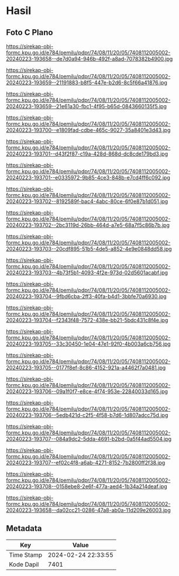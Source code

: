 # Hasil

## Foto C Plano

https://sirekap-obj-formc.kpu.go.id/e784/pemilu/pdpr/74/08/11/20/05/7408112005002-20240223-193658--de7d0a94-946b-492f-a8ad-7078382b4900.jpg

https://sirekap-obj-formc.kpu.go.id/e784/pemilu/pdpr/74/08/11/20/05/7408112005002-20240223-193659--21191883-b8f5-447e-b2d6-8c5f66a41876.jpg

https://sirekap-obj-formc.kpu.go.id/e784/pemilu/pdpr/74/08/11/20/05/7408112005002-20240223-193659--21e61a30-fbc1-4f95-b65d-0843660135f5.jpg

https://sirekap-obj-formc.kpu.go.id/e784/pemilu/pdpr/74/08/11/20/05/7408112005002-20240223-193700--e1809fad-cdbe-465c-9027-35a8401e3d43.jpg

https://sirekap-obj-formc.kpu.go.id/e784/pemilu/pdpr/74/08/11/20/05/7408112005002-20240223-193701--d43f2f87-c19a-428d-868d-dc8cde179bd3.jpg

https://sirekap-obj-formc.kpu.go.id/e784/pemilu/pdpr/74/08/11/20/05/7408112005002-20240223-193701--e0335972-9b85-4ce3-848b-e7cd4ff6c092.jpg

https://sirekap-obj-formc.kpu.go.id/e784/pemilu/pdpr/74/08/11/20/05/7408112005002-20240223-193702--8192589f-bac4-4abc-80ce-6f0e87b1d051.jpg

https://sirekap-obj-formc.kpu.go.id/e784/pemilu/pdpr/74/08/11/20/05/7408112005002-20240223-193702--2bc3119d-26bb-464d-a7e5-68a7f5c86b7b.jpg

https://sirekap-obj-formc.kpu.go.id/e784/pemilu/pdpr/74/08/11/20/05/7408112005002-20240223-193703--20cdf895-51b5-4de5-a852-4e9e0848dd58.jpg

https://sirekap-obj-formc.kpu.go.id/e784/pemilu/pdpr/74/08/11/20/05/7408112005002-20240223-193703--4b73f5b1-4093-4f2e-973d-02d5601acabf.jpg

https://sirekap-obj-formc.kpu.go.id/e784/pemilu/pdpr/74/08/11/20/05/7408112005002-20240223-193704--9fbd6cba-2ff3-40fa-b4d1-3bbfe70a6930.jpg

https://sirekap-obj-formc.kpu.go.id/e784/pemilu/pdpr/74/08/11/20/05/7408112005002-20240223-193704--f2343f48-7572-438e-bb21-5bdc431c8f4e.jpg

https://sirekap-obj-formc.kpu.go.id/e784/pemilu/pdpr/74/08/11/20/05/7408112005002-20240223-193705--33c30450-1e04-47e1-92f0-4b003a6cb756.jpg

https://sirekap-obj-formc.kpu.go.id/e784/pemilu/pdpr/74/08/11/20/05/7408112005002-20240223-193705--0177f8ef-8c86-4152-921a-a4462f7a0481.jpg

https://sirekap-obj-formc.kpu.go.id/e784/pemilu/pdpr/74/08/11/20/05/7408112005002-20240223-193706--09a1f0f7-e8ce-4f74-953e-22840033d165.jpg

https://sirekap-obj-formc.kpu.go.id/e784/pemilu/pdpr/74/08/11/20/05/7408112005002-20240223-193706--5edb421d-c2f5-4f58-b7d6-1d807adcc75d.jpg

https://sirekap-obj-formc.kpu.go.id/e784/pemilu/pdpr/74/08/11/20/05/7408112005002-20240223-193707--084a9dc2-5dda-4691-b2bd-0a5f44ad5504.jpg

https://sirekap-obj-formc.kpu.go.id/e784/pemilu/pdpr/74/08/11/20/05/7408112005002-20240223-193707--ef02c4f8-a6ab-4271-8152-7b2800ff2f38.jpg

https://sirekap-obj-formc.kpu.go.id/e784/pemilu/pdpr/74/08/11/20/05/7408112005002-20240223-193708--0158ebe8-2e6f-477a-aed4-1b34a214deaf.jpg

https://sirekap-obj-formc.kpu.go.id/e784/pemilu/pdpr/74/08/11/20/05/7408112005002-20240223-193658--da02cc21-0286-47a8-ab0a-11d209e26003.jpg


## Metadata

| Key        | Value               |
| ---------- | ------------------- |
| Time Stamp | 2024-02-24 22:33:55 |
| Kode Dapil | 7401                |



